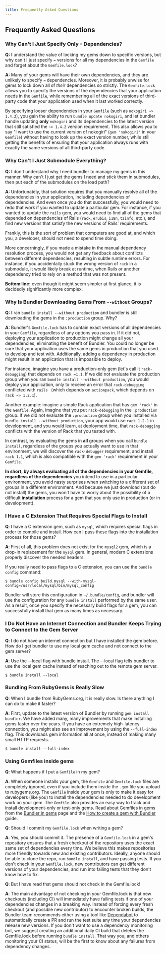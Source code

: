 ```yaml
---
title: Frequently Asked Questions
---
```


## Frequently Asked Questions
<a name="faq"></a>

### Why Can't I Just Specify Only `=` Dependencies?

**Q:** I understand the value of locking my gems down
to specific versions, but why can't I just specify `=` versions
for all my dependencies in the `Gemfile` and forget about
the `Gemfile.lock`?

**A:** Many of your gems will have their own
dependencies, and they are unlikely to specify `=` dependencies.
Moreover, it is probably unwise for gems to lock down all of *their*
dependencies so strictly. The `Gemfile.lock` allows you to
specify the versions of the dependencies that your application needs in
the `Gemfile`, while remembering all of the exact versions of
third-party code that your application used when it last worked correctly.

By specifying looser dependencies in your `Gemfile`
(such as `nokogiri ~> 1.4.2`), you gain the ability to run
`bundle update nokogiri`, and let bundler handle updating **only**
`nokogiri` and its dependencies to the latest version that still
satisfied the `~> 1.4.2` version requirement. This also allows you
to say "I want to use the current version of nokogiri" (`gem 'nokogiri'`
in your `Gemfile`) without having to look up the exact version number,
while still getting the benefits of ensuring that your application always runs with
exactly the same versions of all third-party code.

### Why Can't I Just Submodule Everything?

**Q:** I don't understand why I need bundler to manage
my gems in this manner. Why can't I just get the gems I need and stick them
in submodules, then put each of the submodules on the load path?

**A:** Unfortunately, that solution requires that you
manually resolve all of the dependencies in your application, including dependencies
of dependencies. And even once you do that successfully, you would need to redo that
work if you wanted to update a particular gem. For instance, if you wanted to update
the `rails` gem, you would need to find all of the gems that depended on
dependencies of Rails (`rack`, `erubis`, `i18n`,
`tzinfo`, etc.), and find new versions that satisfy the new versions of
Rails' requirements.

Frankly, this is the sort of problem that computers are good at, and which you,
a developer, should not need to spend time doing.

More concerningly, if you made a mistake in the manual dependency resolution
process, you would not get any feedback about conflicts between different dependencies,
resulting in subtle runtime errors. For instance, if you accidentally stuck the wrong
version of `rack` in a submodule, it would likely break at runtime, when
Rails or another dependency tried to rely on a method that was not present.

**Bottom line:**
even though it might seem simpler at first glance, it is decidedly significantly
more complex.

### Why Is Bundler Downloading Gems From `--without` Groups?

**Q:** I ran `bundle install --without production` and
bundler is still downloading the gems in the `:production` group. Why?

**A:** Bundler's `Gemfile.lock` has to contain exact
versions of all dependencies in your `Gemfile`, regardless of any options
you pass in. If it did not, deploying your application to production might change all
your dependencies, eliminating the benefit of Bundler. You could no longer be sure that
your application uses the same gems in production that you used to develop and test with.
Additionally, adding a dependency in production might result in an application that is
impossible to deploy.

For instance, imagine you have a production-only gem (let's call it
`rack-debugging`) that depends on `rack =1.1`. If we did not evaluate
the production group when you ran `bundle install --without production`, you
would deploy your application, only to receive an error that `rack-debugging`
conflicted with `rails ` (which depends on `actionpack`, which depends
on `rack ~> 1.2.1`).

Another example: imagine a simple Rack application that has `gem 'rack'`
in the `Gemfile`. Again, imagine that you put `rack-debugging` in the
`:production` group. If we did not evaluate the `:production` group when
you installed via `bundle install --without production`, your app would use
`rack 1.2.1` in development, and you would learn, at deployment time, that
`rack-debugging` conflicts with the version of Rack that you tested with.

In contrast, by evaluating the gems in **all** groups when you call `bundle install`,
regardless of the groups you actually want to use in that environment, we will discover the
`rack-debugger` requirement, and install `rack 1.1`, which is also compatible
with the `gem 'rack'` requirement in your `Gemfile`.

**In short, by always evaluating all of the dependencies in your Gemfile, regardless of the dependencies**
you intend to use in a particular environment, you avoid nasty surprises when switching to a different
set of groups in a different environment. And because we just download (but do not install) the gems,
you won't have to worry about the possibility of a difficult **installation** process for a gem that
you only use in production (or in development).

### I Have a C Extension That Requires Special Flags to Install

**Q**: I have a C extension gem, such as `mysql`, which requires
special flags in order to compile and install. How can I pass these flags into the installation
process for those gems?

**A**: First of all, this problem does not exist for the `mysql2`
gem, which is a drop-in replacement for the `mysql` gem. In general, modern C extensions
properly discover the needed headers.

If you really need to pass flags to a C extension, you can use the `bundle config`
command:

~~~
$ bundle config build.mysql --with-mysql-config=/usr/local/mysql/bin/mysql_config
~~~

Bundler will store this configuration in `~/.bundle/config`, and bundler will use
the configuration for any `bundle install` performed by the same user. As a result, once
you specify the necessary build flags for a gem, you can successfully install that gem as many times
as necessary.

### I Do Not Have an Internet Connection and Bundler Keeps Trying to Connect to the Gem Server

**Q**:  I do not have an internet connection but I have installed the gem before.
How do I get bundler to use my local gem cache and not connect to the gem server?

**A**: Use the --local flag with bundle install. The --local flag tells bundler
to use the local gem cache instead of reaching out to the remote gem server.

~~~
$ bundle install --local
~~~

### Bundling From RubyGems is Really Slow

**Q**: When I bundle from RubyGems.org, it is really slow. Is there anything I can do
to make it faster?

**A**: First, update to the latest version of Bundler by running `gem install bundler`.
We have added many, many improvements that make installing gems faster over the years.
If you have an extremely high-latency connection, you might also see an improvement by using the
`--full-index` flag. This downloads gem information all at once, instead of making many small HTTP
requests.

~~~
$ bundle install --full-index
~~~

### Using Gemfiles inside gems

**Q**: What happens if I put a `Gemfile` in my gem?

**A**: When someone installs your gem, the `Gemfile` and
`Gemfile.lock` files are completely ignored, even if you include them
inside the `.gem` file you upload to rubygems.org.
The `Gemfile` inside your gem is only to make it easy for developers
(like you) to install the dependencies needed to do development work
on your gem. The `Gemfile` also provides an easy way to track and
install development-only or test-only gems.
Read about Gemfiles in gems from the [Bundler in gems](../rubygems.html)
page and the [How to create a gem with Bundler](./creating_gem.html)
guide.

**Q**: Should I commit my `Gemfile.lock` when writing a gem?

**A**: Yes, you should commit it. The presence of a
`Gemfile.lock` in a gem's repository ensures that a fresh checkout of
the repository uses the exact same set of dependencies every time. We
believe this makes repositories more friendly towards new and
existing contributors.
Ideally, anyone should be able to clone the repo, run `bundle
install`, and have passing tests. If you don't check in your
`Gemfile.lock`, new contributors can get different versions of your
dependencies, and run into failing tests that they don't know how to
fix.

**Q**: But I have read that gems should not check in the
Gemfile.lock!

**A**: The main advantage of not checking in your
Gemfile.lock is that new checkouts (including CI) will immediately
have failing tests if one of your dependencies changes in a breaking
way.
Instead of forcing every fresh checkout (and possible new
contributor) to encounter broken builds, the Bundler team recommends
either using a tool like [Dependabot](https://dependabot.com)
to automatically create a PR and run the test suite any time
your dependencies release new versions.
If you don't want to use a dependency monitoring bot, we suggest
creating an additional daily CI build that deletes the Gemfile.lock
before running `bundle install`. That way you, and others monitoring
your CI status, will be the first to know about any failures from
dependency changes.
